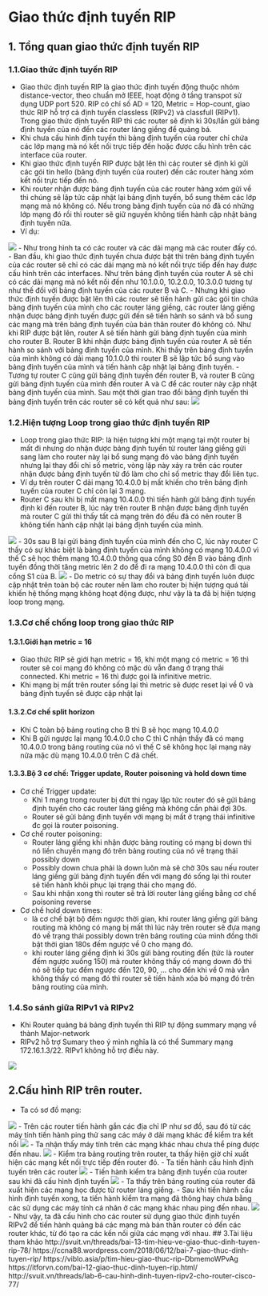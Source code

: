 # Giao thức định tuyến RIP
## 1. Tổng quan giao thức định tuyến RIP
### 1.1.Giao thức định tuyến RIP
- Giao thức định tuyến RIP là giao thức định tuyến động thuộc nhóm distance-vector, theo chuẩn mở IEEE, hoạt động ở tầng transpot sử dụng UDP port 520. RIP có chỉ số AD = 120, Metric = Hop-count, giao thức RIP hỗ trợ cả định tuyến classless (RIPv2) và classfull (RIPv1). Trong giao thức định tuyến RIP thì các router sẽ định kì 30s/lần gửi bảng định tuyến của nó đến các router láng giềng để quảng bá.
- Khi chưa cấu hình định tuyến thì bảng định tuyến của router chỉ chứa các lớp mạng mà nó kết nối trực tiếp đến hoặc được cấu hình trên các interface của router.
- Khi giao thức định tuyến RIP được bật lên thì các router sẽ định kì gửi các gói tin hello (bảng định tuyến của router) đến các router hàng xóm kết nối trực tiếp đến nó.
- Khi router nhận được bảng định tuyến của các router hàng xóm gửi về thì chúng sẽ lập tức cập nhật lại bảng định tuyến, bổ sung thêm các lớp mạng mà nó không có. Nếu trong bảng định tuyến của nó đã có những lớp mạng đó rồi thì router sẽ giữ nguyên không tiến hành cập nhật bảng định tuyến nữa.
- Ví dụ:
<img src='https://i.imgur.com/dRjwvQJ.jpg'>
	- Như trong hình ta có các router và các dải mạng mà các router đấy có.
	- Ban đầu, khi giao thức định tuyến chưa được bật thì trên bảng định tuyến của các router sẽ chỉ có các dải mạng mà nó kết nối trực tiếp đến hay được cấu hình trên các interfaces. Như trên bảng định tuyến của router A sẽ chỉ có các dải mạng mà nó kết nối đến như 10.1.0.0, 10.2.0.0, 10.3.0.0 tương tự như thế đối với bảng định tuyến của các router B và C.
	- Nhưng khi giao thức định tuyến được bật lên thì các router sẽ tiến hành gửi các gói tin chứa bảng định tuyến của mình cho các router láng giềng, các router láng giềng nhận được bảng định tuyến được gửi đến sẽ tiến hành so sánh và bổ sung các mạng mà trên bảng định tuyến của bản thân router đó không có. Như khi RIP được bật lên, router A sẽ tiến hành gửi bảng định tuyến của mình cho router B. Router B khi nhận được bảng định tuyến của router A sẽ tiến hành so sánh với bảng định tuyển của mình. Khi thấy trên bảng định tuyến của mình không có dải mạng 10.1.0.0 thì router B sẽ lập tức bổ sung vào bảng định tuyến của mình và tiến hành cập nhật lại bảng định tuyến.
	- Tương tự router C cũng gửi bảng định tuyến đến router B, và router B cũng gửi bảng định tuyến của mình đến router A và C để các router này cập nhật bảng định tuyến của mình. Sau một thời gian trao đổi bảng định tuyến thì bảng định tuyến trên các router sẽ có kết quả như sau:
	<img src='https://i.imgur.com/eQkStwy.jpg'>

### 1.2.Hiện tượng Loop trong giao thức định tuyến RIP
- Loop trong giao thức RIP: là hiện tượng khi một mạng tại một router bị mất đi nhưng do nhận được bảng định tuyến từ router láng giềng gửi sang làm cho router này lại bổ sung mạng đó vào bảng định tuyến nhưng lại thay đổi chỉ số metric, vòng lặp này xảy ra trên các router nhận được bảng định tuyến từ đó làm cho chỉ số metric thay đổi liên tục.
- Ví dụ trên router C dải mạng 10.4.0.0 bị mất khiến cho trên bảng định tuyến của router C chỉ còn lại 3 mạng.
- Router C sau khi bị mất mạng 10.4.0.0 thì tiến hành gửi bảng định tuyến định kì đến router B, lúc này trên router B nhận được bảng định tuyến mà router C gửi thì thấy tất cả mạng trên đó đều đã có nên router B không tiến hành cập nhật lại bảng định tuyến của mình.
<img src='https://i.imgur.com/vtER300.jpg'>
- 30s sau B lại gửi bảng định tuyến của mình đến cho C, lúc này router C thấy có sự khác biệt là bảng định tuyến của mình không có mạng 10.4.0.0 vì thế C sẽ học thêm mạng 10.4.0.0 thông qua cổng S0 đến B vào bảng định tuyến đồng thời tăng metric lên 2 do để đi ra mạng 10.4.0.0 thì còn đi qua cổng S1 của B.
<img src='https://i.imgur.com/TrclUqm.jpg'>
- Do metric có sự thay đổi và bảng định tuyến luôn được cập nhật trên toàn bộ các router nên làm cho router bị hiện tượng quá tải khiến hệ thống mạng không hoạt động được, như vậy là ta đã bị hiện tượng loop trong mạng.

### 1.3.Cơ chế chống loop trong giao thức RIP
#### 1.3.1.Giới hạn metric = 16
- Giao thức RIP sẽ giới hạn metric = 16, khi một mạng có metric = 16 thì router sẽ coi mạng đó không có mặc dù vẫn đang ở trạng thái connected. Khi metric = 16 thì được gọi là infinitive metric.
- Khi mạng bị mất trên router sống lại thì metric sẽ được reset lại về 0 và bảng định tuyến sẽ được cập nhật lại
#### 1.3.2.Cơ chế split horizon
- Khi C toàn bộ bảng routing cho B thì B sẽ học mạng 10.4.0.0
- Khi B gửi ngược lại mạng 10.4.0.0 cho C thì C nhận thấy đã có mạng 10.4.0.0 trong bảng routing của nó vì thế C sẽ không học lại mạng này nữa mặc dù mạng 10.4.0.0 trên C đã chết.
#### 1.3.3.Bộ 3 cơ chế: Trigger update, Router poisoning và hold down time
- Cơ chế Trigger update:
	- Khi 1 mạng trong router bị đứt thì ngay lập tức router đó sẽ gửi bảng định tuyến cho các router láng giềng mà không cần phải đợi 30s.
	- Router sẽ gửi bảng định tuyến với mạng bị mất ở trạng thái infinitive đc gọi là router poisoning.
- Cơ chế router poisoning:
	- Router láng giềng khi nhận được bảng routing có mạng bị down thì nó liền chuyển mạng đó trên bảng routing của nó về trạng thái possibly down
	- Possibly down chưa phải là down luôn mà sẽ chờ 30s sau nếu router láng giềng gửi bảng định tuyến đến với mạng đó sống lại thì router sẽ tiến hành khôi phục lại trạng thái cho mạng đó.
	- Sau khi nhận xong thì router sẽ trả lời router láng giếng bằng cơ chế poisoning reverse
- Cơ chế hold down times:
	- là cơ chế bật bộ đếm ngược thời gian, khi router láng giềng gửi bảng routing mà không có mạng bị mất thì lúc này trên router sẽ đưa mạng đó về trạng thái possibly down trên bảng routing của mình đồng thời bật thời gian 180s đếm ngược về 0 cho mạng đó.
	- khi router láng giềng định kì 30s gửi bảng routing đến (tức là router đếm ngược xuống 150) mà router không thấy có mạng down đó thì nó sẽ tiếp tục đếm ngược đến 120, 90, ... cho đến khi về 0 mà vẫn không thấy có mạng đó thì router sẽ tiến hành xóa bỏ mạng đó trên bảng routing của mình.

### 1.4.So sánh giữa RIPv1 và RIPv2
- Khi Router quảng bá bảng định tuyến thì RIP tự động summary mạng về thành Major-network
- RIPv2 hỗ trợ Sumary theo ý mình nghĩa là có thể Summary mạng 172.16.1.3/22. RIPv1 không hỗ trợ điều này.
<img src='https://i.imgur.com/FPIJTrU.jpg'>


## 2.Cấu hình RIP trên router.
- Ta có sơ đồ mạng:
<img src ='https://i.imgur.com/NAYwzzT.png'>
- Trên các router tiến hành gắn các địa chỉ IP như sơ đồ, sau đó từ các máy tính tiến hành ping thử sang các máy ở dải mạng khác để kiểm tra kết nối
<img src='https://i.imgur.com/5il05In.png'>
	- Ta nhận thấy máy tính trên các mạng khác nhau chưa thể ping được đến nhau.
<img src='https://i.imgur.com/IDD4j6I.png'>
	- Kiểm tra bảng routing trên router, ta thấy hiện giờ chỉ xuất hiện các mạng kết nối trực tiếp đến router đó.
- Ta tiến hành cấu hình định tuyến trên các router
<img src='https://i.imgur.com/OE5QKGw.png'>
- Tiến hành kiểm tra bảng định tuyến của router sau khi đã cấu hình định tuyến
<img src='https://i.imgur.com/6a48U39.png'>
	- Ta thấy trên bảng routing của router đã xuất hiện các mạng học được từ router láng giềng.
- Sau khi tiến hành cấu hình định tuyến xong, ta tiến hành kiểm tra mạng đã thông hay chưa bằng các sử dụng các máy tính cá nhân ở các mạng khác nhau ping đến nhau.
<img src='https://i.imgur.com/n7pjIbf.png'>
- Như vậy, ta đã cấu hình cho các router sử dụng giao thức định tuyến RIPv2 để tiến hành quảng bá các mạng mà bản thân router có đến các router khác, từ đó tạo ra các kến nối giữa các mạng với nhau.
## 3.Tài liệu tham khảo
http://svuit.vn/threads/bai-13-tim-hieu-ve-giao-thuc-dinh-tuyen-rip-78/
https://ccna88.wordpress.com/2018/06/12/bai-7-giao-thuc-dinh-tuyen-rip/
https://viblo.asia/p/tim-hieu-giao-thuc-rip-DbmemoWPvAg
https://itforvn.com/bai-12-giao-thuc-dinh-tuyen-rip.html/
http://svuit.vn/threads/lab-6-cau-hinh-dinh-tuyen-ripv2-cho-router-cisco-77/

